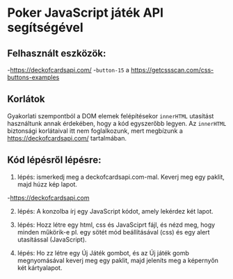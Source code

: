 # Poker JavaScript játék API segítségével

## Felhasznált eszközök:

-https://deckofcardsapi.com/
-`button-15` a https://getcssscan.com/css-buttons-examples

## Korlátok

Gyakorlati szempontból a DOM elemek felépítésekor `innerHTML` utasítást használtunk annak érdekében, hogy a kód egyszerőbb legyen. Az `innerHTML` biztonsági korlátaival itt nem foglalkozunk, mert megbízunk a https://deckofcardsapi.com/ tartalmában.

## Kód lépésről lépésre:

1. lépés: ismerkedj meg a deckofcardsapi.com-mal. Keverj meg egy paklit, majd húzz kép lapot.

-https://deckofcardsapi.com

2. lépés: A konzolba írj egy JavaScript kódot, amely lekérdez két lapot.

3. lépés: Hozz létre egy html, css és JavaSciprt fájl, és nézd meg, hogy minden műkörik-e pl. egy sötét mód beállításával (css) és egy alert utasítással (JavaScript).

4. lépés: Ho  zz létre egy Új Játék gombot, és az Új játék gomb megnyomásával keverj meg egy paklit, majd jeleníts meg a képernyőn két kártyalapot.